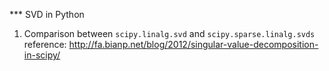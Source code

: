 *** SVD in Python  
1) Comparison between `scipy.linalg.svd` and `scipy.sparse.linalg.svds`  
reference: http://fa.bianp.net/blog/2012/singular-value-decomposition-in-scipy/  

